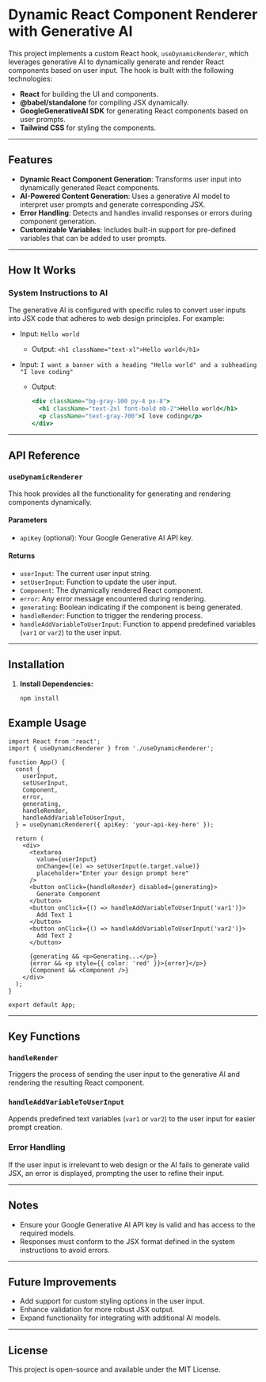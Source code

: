 # Dynamic React Component Renderer with Generative AI

This project implements a custom React hook, `useDynamicRenderer`, which leverages generative AI to dynamically generate and render React components based on user input. The hook is built with the following technologies:

- **React** for building the UI and components.
- **@babel/standalone** for compiling JSX dynamically.
- **GoogleGenerativeAI SDK** for generating React components based on user prompts.
- **Tailwind CSS** for styling the components.

---

## Features

- **Dynamic React Component Generation**: Transforms user input into dynamically generated React components.
- **AI-Powered Content Generation**: Uses a generative AI model to interpret user prompts and generate corresponding JSX.
- **Error Handling**: Detects and handles invalid responses or errors during component generation.
- **Customizable Variables**: Includes built-in support for pre-defined variables that can be added to user prompts.

---

## How It Works

### System Instructions to AI
The generative AI is configured with specific rules to convert user inputs into JSX code that adheres to web design principles. For example:

- Input: `Hello world`
  - Output: `<h1 className="text-xl">Hello world</h1>`

- Input: `I want a banner with a heading "Hello world" and a subheading "I love coding"`
  - Output:
    ```jsx
    <div className="bg-gray-100 py-4 px-8">
      <h1 className="text-2xl font-bold mb-2">Hello world</h1>
      <p className="text-gray-700">I love coding</p>
    </div>
    ```

---

## API Reference

### `useDynamicRenderer`
This hook provides all the functionality for generating and rendering components dynamically.

#### Parameters
- `apiKey` (optional): Your Google Generative AI API key.

#### Returns
- `userInput`: The current user input string.
- `setUserInput`: Function to update the user input.
- `Component`: The dynamically rendered React component.
- `error`: Any error message encountered during rendering.
- `generating`: Boolean indicating if the component is being generated.
- `handleRender`: Function to trigger the rendering process.
- `handleAddVariableToUserInput`: Function to append predefined variables (`var1` or `var2`) to the user input.

---

## Installation

1. **Install Dependencies:**
   ```bash
   npm install
   ```
   
## Example Usage

```tsx
import React from 'react';
import { useDynamicRenderer } from './useDynamicRenderer';

function App() {
  const {
    userInput,
    setUserInput,
    Component,
    error,
    generating,
    handleRender,
    handleAddVariableToUserInput,
  } = useDynamicRenderer({ apiKey: 'your-api-key-here' });

  return (
    <div>
      <textarea
        value={userInput}
        onChange={(e) => setUserInput(e.target.value)}
        placeholder="Enter your design prompt here"
      />
      <button onClick={handleRender} disabled={generating}>
        Generate Component
      </button>
      <button onClick={() => handleAddVariableToUserInput('var1')}>
        Add Text 1
      </button>
      <button onClick={() => handleAddVariableToUserInput('var2')}>
        Add Text 2
      </button>

      {generating && <p>Generating...</p>}
      {error && <p style={{ color: 'red' }}>{error}</p>}
      {Component && <Component />}
    </div>
  );
}

export default App;
```

---

## Key Functions

### `handleRender`
Triggers the process of sending the user input to the generative AI and rendering the resulting React component.

### `handleAddVariableToUserInput`
Appends predefined text variables (`var1` or `var2`) to the user input for easier prompt creation.

### Error Handling
If the user input is irrelevant to web design or the AI fails to generate valid JSX, an error is displayed, prompting the user to refine their input.

---

## Notes
- Ensure your Google Generative AI API key is valid and has access to the required models.
- Responses must conform to the JSX format defined in the system instructions to avoid errors.

---

## Future Improvements
- Add support for custom styling options in the user input.
- Enhance validation for more robust JSX output.
- Expand functionality for integrating with additional AI models.

---

## License
This project is open-source and available under the MIT License.

